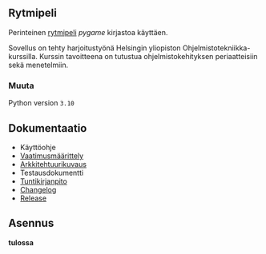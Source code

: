 ﻿## Rytmipeli

Perinteinen [rytmipeli](https://en.wikipedia.org/wiki/Rhythm_game) <em>pygame</em> kirjastoa käyttäen.<br>

Sovellus on tehty harjoitustyönä Helsingin yliopiston Ohjelmistotekniikka-kurssilla. Kurssin tavoitteena on tutustua ohjelmistokehityksen periaatteisiin sekä menetelmiin.
<br>

### Muuta

Python version `3.10`

## Dokumentaatio

-   Käyttöohje<br>
-   [Vaatimusmäärittely](https://github.com/koenol/ot-harjoitustyo/tree/main/rhythm-game/dokumentaatio/vaatimusmaarittely.md)<br>
-   [Arkkitehtuurikuvaus](https://github.com/koenol/ot-harjoitustyo/blob/main/rhythm-game/dokumentaatio/arkkitehtuurikuvaus.md)<br>
-   Testausdokumentti<br>
-   [Tuntikirjanpito](https://github.com/koenol/ot-harjoitustyo/tree/main/rhythm-game/dokumentaatio/tuntikirjanpito.md)<br>
-   [Changelog](https://github.com/koenol/ot-harjoitustyo/tree/main/rhythm-game/dokumentaatio/changelog.md)<br>
-   [Release](https://github.com/koenol/ot-harjoitustyo/releases/tag/viikko5-1)

## Asennus

**tulossa**
